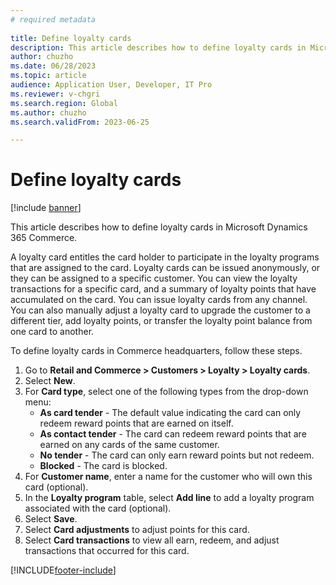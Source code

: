 ```yaml
--- 
# required metadata 
 
title: Define loyalty cards
description: This article describes how to define loyalty cards in Microsoft Dynamics 365 Commerce. 
author: chuzho
ms.date: 06/28/2023
ms.topic: article
audience: Application User, Developer, IT Pro
ms.reviewer: v-chgri
ms.search.region: Global
ms.author: chuzho
ms.search.validFrom: 2023-06-25 

---
```


# Define loyalty cards

[!include [banner](../includes/banner.md)]

This article describes how to define loyalty cards in Microsoft Dynamics 365 Commerce.

A loyalty card entitles the card holder to participate in the loyalty programs that are assigned to the card. Loyalty cards can be issued anonymously, or they can be assigned to a specific customer. You can view the loyalty transactions for a specific card, and a summary of loyalty points that have accumulated on the card. You can issue loyalty cards from any channel. You can also manually adjust a loyalty card to upgrade the customer to a different tier, add loyalty points, or transfer the loyalty point balance from one card to another.

To define loyalty cards in Commerce headquarters, follow these steps.

1. Go to **Retail and Commerce \> Customers \> Loyalty \> Loyalty cards**.
1. Select **New**.
1. For **Card type**,  select one of the following types from the drop-down menu:
    - **As card tender** - The default value indicating the card can only redeem reward points that are earned on itself.
    - **As contact tender** - The card can redeem reward points that are earned on any cards of the same customer.
    - **No tender** - The card can only earn reward points but not redeem.
    - **Blocked** - The card is blocked.
1. For **Customer name**, enter a name for the customer who will own this card (optional). 
1. In the **Loyalty program** table, select **Add line** to add a loyalty program associated with the card (optional).
1. Select **Save**.
1. Select **Card adjustments** to adjust points for this card.
1. Select **Card transactions** to view all earn, redeem, and adjust transactions that occurred for this card.



[!INCLUDE[footer-include](../../includes/footer-banner.md)]
